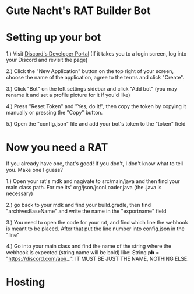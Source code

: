 <h1>Gute Nacht's RAT Builder Bot</h1>

# Setting up your bot
1.) Visit [Discord's Developer Portal](https://discord.com/developers/applications) (If it takes you to a login screen, log into your Discord and revisit the page)

2.) Click the "New Application" button on the top right of your screen, choose the name of the application, agree to the terms and click "Create".

3.) Click "Bot" on the left settings sidebar and click "Add bot" (you may rename it and set a profile picture for it if you'd like)

4.) Press "Reset Token" and "Yes, do it!", then copy the token by copying it manually or pressing the "Copy" button.

5.) Open the "config.json" file and add your bot's token to the "token" field

# Now you need a RAT 
If you already have one, that's good! If you don't, I don't know what to tell you. Make one I guess?

1.) Open your rat's mdk and nagivate to src/main/java and then find your main class path. For me its' org/json/jsonLoader.java (the .java is necessary)

2.) go back to your mdk and find your build.gradle, then find "archivesBaseName" and write the name in the "exportname" field
  
3.) You need to open the code for your rat, and find which line the webhook is meant to be placed. After that put the line number into config.json in the "line"

4.) Go into your main class and find the name of the string where the webhook is expected (string name will be bold) like: String **pb** = "https://discord.com/api/...". IT MUST BE JUST THE NAME, NOTHING ELSE.

# Hosting
